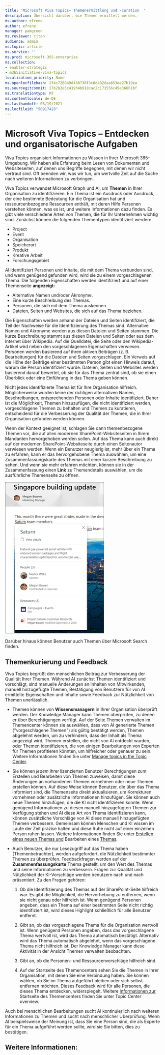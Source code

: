 ```yaml
---
title: 'Microsoft Viva Topics– Themenermittlung und -curation  '
description: Übersicht darüber, wie Themen ermittelt werden.
ms.author: efrene
author: efrene
manager: pamgreen
ms.reviewer: cjtan
audience: admin
ms.topic: article
ms.service: ''
ms.prod: microsoft-365-enterprise
ms.collection:
- enabler-strategic
- m365initiative-viva-topics
localization_priority: None
ms.openlocfilehash: 2f4c726849d438738f3c0d432daab53ee27b19ea
ms.sourcegitcommit: 27b2b2e5c41934b918cac2c171556c45e36661bf
ms.translationtype: MT
ms.contentlocale: de-DE
ms.lasthandoff: 03/19/2021
ms.locfileid: "50917428"
---
```

# <a name="microsoft-viva-topics-discovery-and-curation"></a>Microsoft Viva Topics – Entdecken und organisatorische Aufgaben 

Viva Topics organisiert Informationen zu Wissen in Ihrer Microsoft 365-Umgebung. Wir haben alle Erfahrung beim Lesen von Dokumenten und Websiteseiten, auf denen uns Begriffe begegnen, mit denen wir nicht vertraut sind. Oft beenden wir, was wir tun, um wertvolle Zeit auf die Suche nach weiteren Informationen zu verbringen.

Viva Topics verwendet Microsoft Graph und AI, um **Themen** in Ihrer Organisation zu identifizieren.  Ein Thema ist ein Ausdruck oder Ausdruck, der eine bestimmte Bedeutung für die Organisation hat und ressourcenbezogene Ressourcen enthält, mit deren Hilfe Personen verstehen können, was es ist, und weitere Informationen dazu finden. Es gibt viele verschiedene Arten von Themen, die für Ihr Unternehmen wichtig sind. Zunächst können die folgenden Thementypen identifiziert werden:
- Project
- Event
- Organisation
- Speicherort
- Produkt
- Kreative Arbeit
- Forschungsgebiet

AI identifiziert Personen und Inhalte, die mit dem Thema verbunden sind, und wenn genügend gefunden wird, wird sie zu einem vorgeschlagenen Thema. Die folgenden Eigenschaften werden identifiziert und auf einer Themenseite **angezeigt:**
- Alternative Namen und/oder Akronyme.
- Eine kurze Beschreibung des Themas.
- Personen, die sich mit dem Thema auskennen.
- Dateien, Seiten und Websites, die sich auf das Thema beziehen.

Die Eigenschaften werden anhand der Dateien und Seiten identifiziert, die Teil der Nachweise für die Identifizierung des Themas sind. Alternative Namen und Akronyme werden aus diesen Dateien und Seiten stammen. Die kurze Beschreibung stammt aus diesen Dateien und Seiten oder aus dem Internet über Wikipedia. Auf die Quelldatei, die Seite oder den Wikipedia-Artikel wird neben den vorgeschlagenen Eigenschaften verwiesen. Personen werden basierend auf ihren aktiven Beiträgen (z. B. Bearbeitungen) für die Dateien und Seiten vorgeschlagen. Ein Verweis auf die Höhe der Beiträge einer bestimmten Person gibt einen Hinweis darauf, warum die Person identifiziert wurde. Dateien, Seiten und Websites werden basierend darauf bewertet, ob sie für das Thema zentral sind, ob sie einen Überblick oder eine Einführung in das Thema geben können. 

Nicht jedes identifizierte Thema ist für Ihre Organisation hilfreich. Möglicherweise wurden keine der richtigen alternativen Namen, Beschreibungen, entsprechenden Personen oder Inhalte identifiziert. Daher ist die Möglichkeit, Themen hinzuzufügen, die nicht identifiziert werden, vorgeschlagene Themen zu behalten und Themen zu kuratieren, entscheidend für die Verbesserung der Qualität der Themen, die in Ihrer Organisation gefunden werden können.

Wenn der Kontext geeignet ist, schlagen Sie dann themenbezogene Themen vor, die auf allen modernen SharePoint-Websiteseiten in Ihrem Mandanten hervorgehoben werden sollen. Auf das Thema kann auch direkt auf der modernen SharePoint-Websiteseite durch einen Seitenautor verwiesen werden. Wenn ein Benutzer neugierig ist, mehr über ein Thema zu erfahren, kann er das hervorgehobene Thema auswählen, um eine Zusammenfassungskarte des Themas mit einer kurzen Beschreibung zu sehen.  Und wenn sie mehr erfahren möchten, können sie in der Zusammenfassung einen **Link** zu Themendetails auswählen, um die ausführliche Themenseite zu öffnen.

![Themenhighlights](../media/knowledge-management/saturn.png) </br>

Darüber hinaus können Benutzer auch Themen über Microsoft Search finden.

## <a name="topic-curation-and-feedback"></a>Themenkurierung und Feedback

Viva Topics begrüßt den menschlichen Beitrag zur Verbesserung der Qualität Ihrer Themen. Während AI zunächst Themen identifiziert und vorschlägt, sind manuelle Änderungen an Inhalten von Mitwirkenden, manuell hinzugefügte Themen, Bestätigung von Benutzern für von AI ermittelte Eigenschaften und Inhalte sowie Feedback zur Nützlichkeit von Themen unerlässlich.

- Themen können von **Wissensmanagern** in Ihrer Organisation überprüft werden. Der Knowledge Manager kann Themen überprüfen, zu denen er über Berechtigungen verfügt. Auf der Seite Themen verwalten im Themencenter können sie auswählen, dass von AI generierte Themen ("vorgeschlagene Themen") als gültig bestätigt werden, Themen abgelehnt werden, um zu verhindern, dass der Inhalt als Thema angezeigt wird, Themen erstellen, die nicht von AI entdeckt wurden, oder Themen identifizieren, die von einigen Bearbeitungen von Experten für Themen profitieren könnten, um hilfreicher oder genauer zu sein. Weitere Informationen finden Sie unter [Manage topics in the Topic Center](manage-topics.md).

- Sie können *jedem* ihrer lizenzierten Benutzer Berechtigungen zum Erstellen und Bearbeiten von Themen zuweisen, damit diese Änderungen an vorhandenen Themen vornehmen oder neue Themen erstellen können. Auf diese Weise können Benutzer, die über das Thema informiert sind, die Themenseite direkt aktualisieren, um Korrekturen vornehmen oder zusätzliche Informationen hinzufügen. Sie können auch neue Themen hinzufügen, die die KI nicht identifizieren konnte. Wenn genügend Informationen zu diesen manuell hinzugefügten Themen zur Verfügung stehen und AI diese Art von Thema identifizieren kann, können zusätzliche Vorschläge von AI diese manuell hinzugefügten Themen verbessern. Gemeinsam können Menschen und KI wissen im Laufe der Zeit präzise halten und diese Ruhe nicht auf einer einzelnen Person ruhen lassen. Weitere Informationen finden Sie unter [Erstellen eines neuen Themas und](./create-a-topic.md) Bearbeiten eines [Themas](./edit-a-topic.md).

- Auch Benutzer, die nur Lesezugriff auf das Thema haben (Themenbetrachter), werden aufgefordert, die Nützlichkeit bestimmter Themen zu überprüfen. Feedbackfragen werden auf der **Zusammenfassungskarte** Thema gestellt, um den Wert des Themas und seine Informationen zu verbessern. Fragen zur Qualität und Nützlichkeit der KI-Vorschläge werden benutzern nach und nach präsentiert. Zu den Fragen gehören:</br>

    1. Ob die Identifizierung des Themas auf der SharePoint-Seite hilfreich war. Es gibt die Möglichkeit, die Hervorhebung zu entfernen, wenn sie nicht genau oder hilfreich ist. Wenn genügend Personen angeben, dass ein Thema auf einer bestimmten Seite nicht richtig identifiziert ist, wird dieses Highlight schließlich für alle Benutzer entfernt. 

    2. Gibt an, ob das vorgeschlagene Thema für die Organisation wertvoll ist. Wenn genügend Personen angeben, dass das vorgeschlagene Thema wertvoll ist, wird das Thema automatisch bestätigt. Alternativ wird das Thema automatisch abgelehnt, wenn das vorgeschlagene Thema nicht hilfreich ist. Der Knowledge Manager kann diese Aktivität in der Ansicht Themen verwalten beobachten.

    3. Gibt an, ob die Personen- und Ressourcenvorschläge hilfreich sind.

    4. Auf der Startseite des Themencenters sehen Sie die Themen in Ihrer Organisation, mit denen Sie eine Verbindung haben. Sie können wählen, ob Sie im Thema aufgeführt bleiben oder sich selbst entfernen möchten. Dieses Feedback wird für alle Personen, die dieses Thema entdecken, widerspiegelt. Weitere [Informationen zur](./topic-center-overview.md) Startseite des Themencenters finden Sie unter Topic Center overview.

Auch bei menschlichen Bearbeitungen sucht AI kontinuierlich nach weiteren Informationen zu Themen und sucht nach menschlicher Überprüfung. Wenn AI beispielsweise der Meinung ist, dass Sie eine Person sind, die als Experte für ein Thema aufgeführt werden sollte, wird sie Sie bitten, dies zu bestätigen. 


## <a name="see-also"></a>Weitere Informationen: